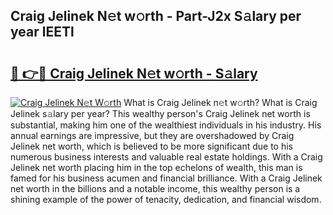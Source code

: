 ## Craig Jelinek N𝚎t w𝚘rth - Part-J2x S𝚊lary per year lEETl

# <h2><a href="http://gc3l5f.nevu.top/?p=Craig+Jelinek">🔗 👉🔴 Craig Jelinek N𝚎t w𝚘rth - S𝚊lary</a></h2>

[![Craig Jelinek N𝚎t W𝚘rth](https://i.imgur.com/Oavwk0R.jpeg)](http://gc3l5f.nevu.top/?p=Craig+Jelinek)
What is Craig Jelinek n𝚎t w𝚘rth? What is Craig Jelinek s𝚊lary per year?
This wealthy person's Craig Jelinek net worth is substantial, making him one of the wealthiest individuals in his industry. His annual earnings are impressive, but they are overshadowed by Craig Jelinek net worth, which is believed to be more significant due to his numerous business interests and valuable real estate holdings. With a Craig Jelinek net worth placing him in the top echelons of wealth, this man is famed for his business acumen and financial brilliance. With a Craig Jelinek net worth in the billions and a notable income, this wealthy person is a shining example of the power of tenacity, dedication, and financial wisdom.
